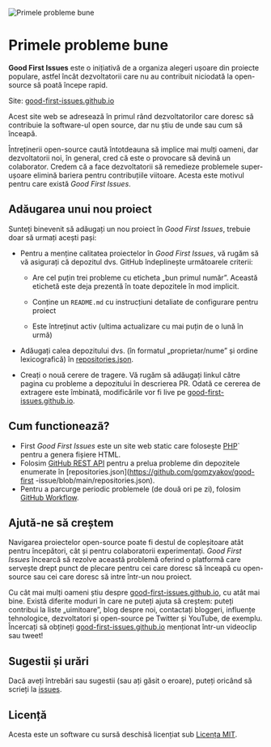 ![Primele probleme bune](./assets/github/social-preview.png)

# Primele probleme bune

**Good First Issues** este o inițiativă de a organiza alegeri ușoare din proiecte populare, astfel încât dezvoltatorii care nu au contribuit niciodată la open-source să poată începe rapid.

Site: [good-first-issues.github.io](https://good-first-issues.github.io)

Acest site web se adresează în primul rând dezvoltatorilor care doresc să contribuie la software-ul open source, dar nu știu de unde sau cum să înceapă.

Întreținerii open-source caută întotdeauna să implice mai mulți oameni, dar dezvoltatorii noi, în general, cred că este o provocare să devină un colaborator. Credem că a face dezvoltatorii să remedieze problemele super-ușoare elimină bariera pentru contribuțiile viitoare. Acesta este motivul pentru care există *Good First Issues*.

## Adăugarea unui nou proiect

Sunteți binevenit să adăugați un nou proiect în *Good First Issues*, trebuie doar să urmați acești pași:

- Pentru a menține calitatea proiectelor în *Good First Issues*, vă rugăm să vă asigurați că depozitul dvs. GitHub îndeplinește următoarele criterii:

     - Are cel puțin trei probleme cu eticheta „bun primul număr”. Această etichetă este deja prezentă în toate depozitele în mod implicit.

     - Conține un `README.md` cu instrucțiuni detaliate de configurare pentru proiect

     - Este întreținut activ (ultima actualizare cu mai puțin de o lună în urmă)

- Adăugați calea depozitului dvs. (în formatul „proprietar/nume” și ordine lexicografică) în [repositories.json](https://github.com/gomzyakov/good-first-issue/blob/main/repositories.json).

- Creați o nouă cerere de tragere. Vă rugăm să adăugați linkul către pagina cu probleme a depozitului în descrierea PR. Odată ce cererea de extragere este îmbinată, modificările vor fi live pe [good-first-issues.github.io](https://good-first-issues.github.io).

## Cum functioneazã?

- First *Good First Issues* este un site web static care folosește [PHP](https://www.php.net)` pentru a genera fișiere HTML.
- Folosim [GitHub REST API](https://docs.github.com/en/rest) pentru a prelua probleme din depozitele enumerate în [repositories.json](https://github.com/gomzyakov/good-first -issue/blob/main/repositories.json).
- Pentru a parcurge periodic problemele (de două ori pe zi), folosim [GitHub Workflow](https://docs.github.com/en/actions/using-workflows).

## Ajută-ne să creștem

Navigarea proiectelor open-source poate fi destul de copleșitoare atât pentru începători, cât și pentru colaboratorii experimentați. *Good First Issues* încearcă să rezolve această problemă oferind o platformă care servește drept punct de plecare pentru cei care doresc să înceapă cu open-source sau cei care doresc să intre într-un nou proiect.

Cu cât mai mulți oameni știu despre [good-first-issues.github.io](https://good-first-issues.github.io), cu atât mai bine. Există diferite moduri în care ne puteți ajuta să creștem: puteți contribui la liste „uimitoare”, blog despre noi, contactați bloggeri, influențe tehnologice, dezvoltatori și open-source pe Twitter și YouTube, de exemplu. Încercați să obțineți [good-first-issues.github.io](https://good-first-issues.github.io) menționat într-un videoclip sau tweet!

## Sugestii și urări

Dacă aveți întrebări sau sugestii (sau ați găsit o eroare), puteți oricând să scrieți la [issues](https://github.com/good-first-issues/good-first-issues.github.io/issues).

## Licență

Acesta este un software cu sursă deschisă licențiat sub [Licența MIT](https://github.com/good-first-issues/good-first-issues.github.io/blob/main/LICENSE).